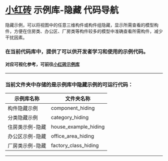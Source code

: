 # [小红砖](www.bos.xyz) 示例库-隐藏 代码导航


隐藏示例，可以将视图中的任意三维构件或构件组隐藏，显示所需查看的模型构件，方便在住房类、办公区、厂房类等构件较多的模型中准确查看所需构件，减少干扰因素。

### 在当前代码库中，提供了可以供开发者学习和使用的示例代码。

#### 对应可视化参考，可前往[小红砖示例库](https://www.bos.xyz/examples/)

---

### 当前文件夹中存储的是示例库中隐藏示例的可运行代码：

示例库名称 | 文件夹名称 
------------ | ------------- 
构件隐藏示例 | component_hiding
分类隐藏示例 | category_hiding
住房类示例-隐藏 | house_example_hiding
办公区示例-隐藏 | office_area_hiding
厂房类示例-隐藏 | factory_class_hiding

---
